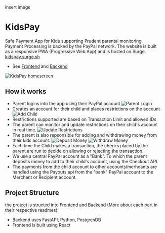 insert image

# KidsPay

Safe Payment App for Kids supporting Prudent parental monitoring. Payment Processing is backed by the PayPal network. The website is built as a responsive PWA (Progressive Web App) and is hosted on Surge.
[kidspay.surge.sh](https://kidspay.surge.sh/)

- See [Frontend](Frontend/) and [Backend](Backend/)

![KidsPay homescreen](Screencaps/KidsPay.jpeg)

## How it works

- Parent logins into the app using their PayPal account
  ![Parent Login](Screencaps/ParentLogin.jpeg)
- Creates an account for their child and places restrictions on the account
  ![Add Child](Screencaps/AddChild.jpeg)
- Restrictions supported are based on Transaction Limit and allowed IDs
- The parent can monitor and update restrictions on their child's account in real time.
  ![Update Restrictions](Screencaps/UpdateRestrictions.jpeg)
- The parent is also repsonsible for adding and withdrawing money from their kids account.
  ![Deposit Money](Screencaps/Deposit.jpeg)
  ![Withdraw Money](Screencaps/Withdraw.jpeg)
- Each time the Child makes a transaction, the checks placed by the parent are run to decide on allowing or rejecting the transaction.
- We use a central PayPal account as a "Bank". To which the parent deposits money to add to their child's account, using the Checkout API.
- The payments from the child account to other accounts/merhcants are handled using the Payouts api from the "bank" PayPal account to the Merchant or Recipient account.

## Project Structure

the project is structed into [Frontend](Frontend/) and [Backend](Backend/) (More about each part in their respective readmes)

- Backend uses FastAPI, Python, PostgresDB
- Frontend is built using React
